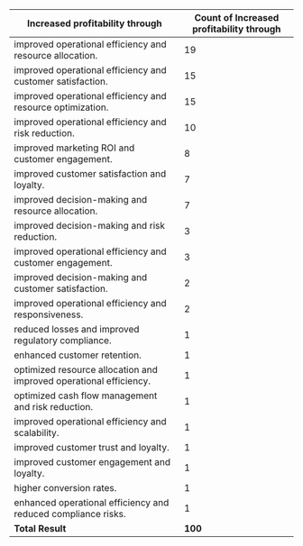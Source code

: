 | Increased profitability through                                    | Count of Increased profitability through |
| ------------------------------------------------------------------ | ---------------------------------------- |
| improved operational efficiency and resource allocation.           | 19                                       |
| improved operational efficiency and customer satisfaction.         | 15                                       |
| improved operational efficiency and resource optimization.         | 15                                       |
| improved operational efficiency and risk reduction.                | 10                                       |
| improved marketing ROI and customer engagement.                    | 8                                        |
| improved customer satisfaction and loyalty.                        | 7                                        |
| improved decision-making and resource allocation.                  | 7                                        |
| improved decision-making and risk reduction.                       | 3                                        |
| improved operational efficiency and customer engagement.           | 3                                        |
| improved decision-making and customer satisfaction.                | 2                                        |
| improved operational efficiency and responsiveness.                | 2                                        |
| reduced losses and improved regulatory compliance.                 | 1                                        |
| enhanced customer retention.                                       | 1                                        |
| optimized resource allocation and improved operational efficiency. | 1                                        |
| optimized cash flow management and risk reduction.                 | 1                                        |
| improved operational efficiency and scalability.                   | 1                                        |
| improved customer trust and loyalty.                               | 1                                        |
| improved customer engagement and loyalty.                          | 1                                        |
| higher conversion rates.                                           | 1                                        |
| enhanced operational efficiency and reduced compliance risks.      | 1                                        |
| **Total Result**                                                   | **100**                                  |
